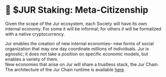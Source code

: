 # 🦹 $JUR Staking: Meta-Citizenship

Given the scope of the Jur ecosystem, each Society will have its own internal economy. For some it will be informal; for others it will be  formalized with a native cryptocurrency.

Jur enables the creation of new internal economies– new forms of social organization that may one day coordinate millions of individuals. Jur is agnostic; it does not take a position on specific economic models, but enables a variety of them. \
New economies that arise on Jur will share a trustless stack, the Jur Chain. The architecture of the Jur Chain runtime is available [here](https://gitbook.jur.io/jur-documentation/architecture).

<figure><img src="https://lh6.googleusercontent.com/XnlP8ULc6l2GmFFcQhO7odY2Kj8YpWNBaroSy7fJU8P4VsjMkgvjhacPhhaX8GGDcMLinQ6WJu-fmk8tvJ9ZrtbY5TI7xCKT4Mhj-XRYeT4A16t3HtgiMXi7hlrxmA6WlZpG1W02e3uojMPQuUWv_tGXQvlvMiCsCJM7JDSLnLcQT6FFM6anIbtZowBzPA" alt=""><figcaption></figcaption></figure>
